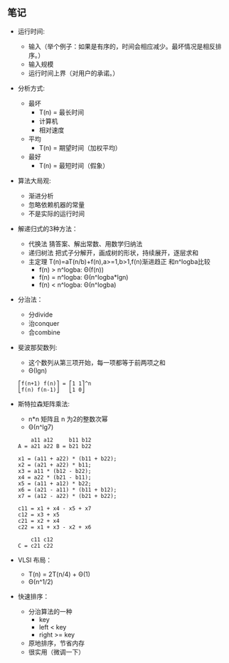 笔记
---------------------
* 运行时间:
	* 输入（举个例子：如果是有序的，时间会相应减少。最坏情况是相反排序。）
	* 输入规模
	* 运行时间上界（对用户的承诺。）
* 分析方式:
	* 最坏
		* T(n) = 最长时间 
		* 计算机
		* 相对速度
	* 平均
		* T(n) = 期望时间（加权平均）
	* 最好
		* T(n) = 最短时间（假象）
* 算法大局观:
	* 渐进分析
	* 忽略依赖机器的常量
	* 不是实际的运行时间

* 解递归式的3种方法： 
	* 代换法 猜答案、解出常数、用数学归纳法 
	* 递归树法 把式子分解开，画成树的形状，持续展开，逐层求和 
	* 主定理 T(n)=aT(n/b)+f(n),a>=1,b>1,f(n)渐进趋正 和n^logba比较
		* f(n) > n^logba: Θ(f(n))
		* f(n) = n^logba: Θ(n^logba*lgn)
		* f(n) < n^logba: Θ(n^logba)

* 分治法：
	* 分divide
	* 治conquer
	* 合combine

* 斐波那契数列:
	* 这个数列从第三项开始，每一项都等于前两项之和
	* Θ(lgn)
	```
	⎡f(n+1) f(n)⎤ = ⎡1 1⎤^n
	⎣f(n) f(n-1)⎦   ⎣1 0⎦
	```

* 斯特拉森矩阵乘法:
	* n*n 矩阵且 n 为2的整数次幂
	* Θ(n^lg7)
	```
	    a11 a12     b11 b12	 
	A = a21 a22 B = b21 b22
	```
	```
	x1 = (a11 + a22) * (b11 + b22);
	x2 = (a21 + a22) * b11;
	x3 = a11 * (b12 - b22);
	x4 = a22 * (b21 - b11);
	x5 = (a11 + a12) * b22;
	x6 = (a21 - a11) * (b11 + b12);
	x7 = (a12 - a22) * (b21 + b22);
	```
	```
	c11 = x1 + x4 - x5 + x7
	c12 = x3 + x5
	c21 = x2 + x4
	c22 = x1 + x3 - x2 + x6
	```
	```
	    c11 c12
	C = c21 c22
	```
* VLSI 布局：
	* T(n) = 2T(n/4) + Θ(1)
	* Θ(n^1/2)

* 快速排序：
	* 分治算法的一种
		* key
		* left < key
		* right >= key
	* 原地排序，节省内存
	* 很实用（微调一下）
